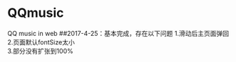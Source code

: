 # QQmusic
QQ music in web
##2017-4-25：基本完成，存在以下问题
1.滑动后主页面弹回 <br>
2.页面默认fontSize太小<br>
3.部分<a>没有扩张到100%<br>

